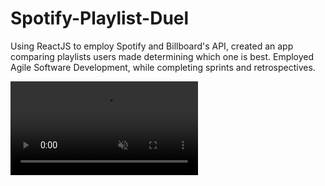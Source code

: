 # Spotify-Playlist-Duel
Using ReactJS to employ Spotify and Billboard's API, created an app comparing playlists users made determining which one is best. Employed Agile Software Development, while completing sprints and retrospectives.

<div><video controls src="https://user-images.githubusercontent.com/42386518/221335403-f7563ff9-e7b7-448e-b3de-38fe2aecb786.mp4" muted="true"></video></div>

